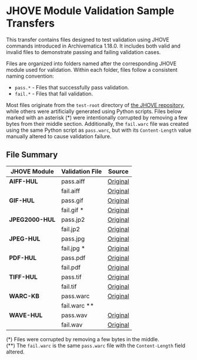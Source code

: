 # JHOVE Module Validation Sample Transfers

This transfer contains files designed to test validation using JHOVE commands introduced in Archivematica 1.18.0. It includes both valid and invalid files to demonstrate passing and failing validation cases.

Files are organized into folders named after the corresponding JHOVE module used for validation. Within each folder, files follow a consistent naming convention:

* `pass.*` - Files that successfully pass validation.
* `fail.*` - Files that fail validation.

Most files originate from the
`test-root` directory of [the JHOVE repository](https://github.com/openpreserve/jhove/), while others were artificially generated using Python scripts. Files below marked with an asterisk (\*) were intentionally corrupted by removing a few bytes from their middle section. Additionally, the
`fail.warc` file was created using the same Python script as `pass.warc`, but with its
`Content-Length` value manually altered to cause validation failure.

## File Summary

| JHOVE Module     | Validation File | Source                                                                                                                                                                                          |
| ---------------- | --------------- | ----------------------------------------------------------------------------------------------------------------------------------------------------------------------------------------------- |
| **AIFF-HUL**     | pass.aiff       | [Original](https://github.com/openpreserve/jhove/blob/7306ffaf773577ba34abb21157c1cea38e219731/test-root/corpora/examples/modules/AIFF-hul/8-Bit-Noise-1.aif)                                   |
|                  | fail.aiff       | [Original](https://gist.github.com/replaceafill/48fbc414b563526a0139db649a0d0d9c)                                                                                                               |
| **GIF-HUL**      | pass.gif        | [Original](https://github.com/openpreserve/jhove/blob/7306ffaf773577ba34abb21157c1cea38e219731/test-root/corpora/examples/modules/GIF-hul/AA_Banner.gif)                                        |
|                  | fail.gif \*     | [Original](https://github.com/openpreserve/jhove/blob/7306ffaf773577ba34abb21157c1cea38e219731/test-root/corpora/examples/modules/GIF-hul/hul-banner.gif)                                       |
| **JPEG2000-HUL** | pass.jp2        | [Original](https://github.com/openpreserve/jhove/blob/7306ffaf773577ba34abb21157c1cea38e219731/test-root/corpora/examples/modules/JPEG2000-hul/monochrome.jp2)                                  |
|                  | fail.jp2        | [Original](https://github.com/openpreserve/jhove/blob/7306ffaf773577ba34abb21157c1cea38e219731/test-root/corpora/errors/modules/JPEG2000-hul/height_image_header_damaged.jp2)                   |
| **JPEG-HUL**     | pass.jpg        | [Original](https://github.com/openpreserve/jhove/blob/7306ffaf773577ba34abb21157c1cea38e219731/test-root/corpora/examples/modules/JPEG-hul/20150213_140637.jpg)                                 |
|                  | fail.jpg \*     | [Original](https://github.com/openpreserve/jhove/blob/7306ffaf773577ba34abb21157c1cea38e219731/test-root/corpora/examples/modules/JPEG-hul/AA_Banner.jpg)                                       |
| **PDF-HUL**      | pass.pdf        | [Original](https://github.com/openpreserve/jhove/blob/7306ffaf773577ba34abb21157c1cea38e219731/test-root/corpora/errors/modules/PDF-hul/pdf-hul-14-govdocs-489354.pdf)                          |
|                  | fail.pdf        | [Original](https://github.com/openpreserve/jhove/blob/7306ffaf773577ba34abb21157c1cea38e219731/test-root/corpora/errors/modules/PDF-hul/corruptionOneByteMissing.pdf)                           |
| **TIFF-HUL**     | pass.tif        | [Original](https://github.com/openpreserve/jhove/blob/7306ffaf773577ba34abb21157c1cea38e219731/test-root/corpora/examples/modules/TIFF-hul/little-endian.tif)                                   |
|                  | fail.tif        | [Original](https://github.com/openpreserve/jhove/blob/7306ffaf773577ba34abb21157c1cea38e219731/test-root/corpora/examples/modules/TIFF-hul/badfiles/peppers.tif)                                |
| **WARC-KB**      | pass.warc       | [Original](https://gist.github.com/replaceafill/e9c10cff981baddeba1ba3ce7e2f25f3)                                                                                                               |
|                  | fail.warc \*\*  |                                                                                                                                                                                                 |
| **WAVE-HUL**     | pass.wav        | [Original](https://github.com/openpreserve/jhove/blob/7306ffaf773577ba34abb21157c1cea38e219731/test-root/corpora/examples/modules/WAVE-hul/8-Bit-Noise-1.wav)                                   |
|                  | fail.wav        | [Original](https://github.com/openpreserve/jhove/blob/7306ffaf773577ba34abb21157c1cea38e219731/test-root/corpora/errors/modules/WAVE-hul/wf-pcm-44khz-8bit-mono-chunk-id-above-valid-ascii.wav) |

(\*) Files were corrupted by removing a few bytes in the middle.  
(\*\*) The `fail.warc` is the same `pass.warc` file with the `Content-Length` field altered.
